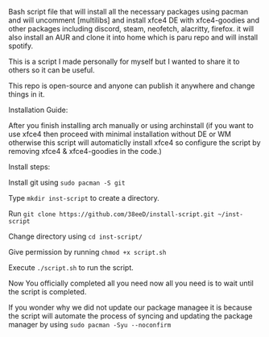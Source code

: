 Bash script file that will install all the necessary packages using pacman and will uncomment [multilibs] and install xfce4 DE with xfce4-goodies and other packages including discord, steam, neofetch, alacritty, firefox.
it will also install an AUR and clone it into home which is paru repo and will install spotify.


This is a script I made personally for myself but I wanted to share it to others so it can be useful.

This repo is open-source and anyone can publish it anywhere and change things in it.

Installation Guide:

After you finish installing arch manually or using archinstall (if you want to use xfce4 then proceed with minimal installation without DE or WM otherwise this script will automaticlly install xfce4 so configure the script by removing xfce4 & xfce4-goodies in the code.)

Install steps:

Install git using `sudo pacman -S git`

Type `mkdir inst-script` to create a directory.

Run `git clone https://github.com/38eeD/install-script.git ~/inst-script`

Change directory using `cd inst-script/`

Give permission by running `chmod +x script.sh`

Execute `./script.sh` to run the script.

Now You officially completed all you need now all you need is to wait until the script is completed.

If you wonder why we did not update our package managee it is because the script will automate the process of syncing and updating the package manager by using `sudo pacman -Syu --noconfirm`
